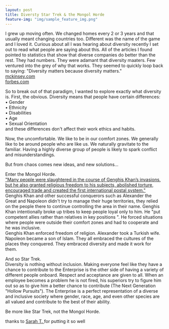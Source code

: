 ```yaml
---
layout: post
title: Diversty Star Trek & the Mongol Horde
feature-img: "img/sample_feature_img.png"
---
```


I grew up moving often. We changed homes every 2 or 3 years and that usually meant changing countries too. Different was the name of the game and I loved it. 
Curious about all I was hearing about diversity recently I set out to read what people are saying about this. All of the articles I found pointed to statistics that show that diverse companies do better than the rest. They had numbers. They were adamant that diversity maaters. Few ventured into the grey of why that works. They seemed to quickly loop back to saying: "Diversity matters because diversity matters."   
[mckinsey.com](http://www.mckinsey.com/business-functions/organization/our-insights/why-diversity-matters)  
[forbes.com](http://www.forbes.com/sites/mnewlands/2016/08/29/why-diversity-matters-in-tech/2/#637a53f57925s)


So to break out of that paradigm, I wanted to explore exactly what diversity is.
First, the obvious.
Diversity means that people have certain differences:  
	• Gender   
	• Ethnicity  
	• Disabilities  
	• Age	 
	• Sexual Orientation  
	and these differences don't affect their work ethics and habits. 
	
Now, the uncomfortable.
We like to be in our comfort zones. We generally like to be around people who are like us. We naturally gravitate to the familiar. Having a highly diverse group of people is likely to spark conflict and misunderstandings. 

But from chaos comes new ideas, and new solutions...

Enter the Mongol Horde.  
["Many people were slaughtered in the course of Genghis Khan’s invasions, but he also granted religious freedom to his subjects, abolished torture, encouraged trade and created the first international postal system." ](http://www.history.com/topics/genghis-khan)
Genghis Khan and other successful conquerors such as Alexander the Great and Napoleon didn't try to manage their huge territories,  they relied on the people there to continue controlling the area in their name. Genghis Khan intentionally broke up tribes to keep people loyal only to him. He "put competent allies rather than relatives in key positions ". He forced situations where people were outside their comfort zones and had to cooperate and he was inclusive.  
Genghis Khan enforced freedom of religion. Alexander took a Turkish wife. Napoleon became a son of Islam. They all embraced the cultures of the places they conquered. They embraced diversity  and made it work for them.

And so Star Trek.  
Diversity is nothing without inclusion. Making everyone feel like they have a chance to contribute to the Enterprise is the other side of having a variety of different people onboard. Respect and acceptance are given to all. When an employee becomes a problem he is not fired, his superiors try to figure him out so as to give him a better chance to contribute (The Next Generation "Hollow Pursuits"). The Enterprise is a perfect representation of a diverse and inclusive society where gender, race, age, and even other species are all valued and contribute to the best of their ability. 

Be more like Star Trek, not the Mongol Horde.

thanks to [Sarah T. ]( http://www.teenink.com/opinion/environment/article/465407/The-Importance-and-Benefits-of-Diversity/) for putting it so well

